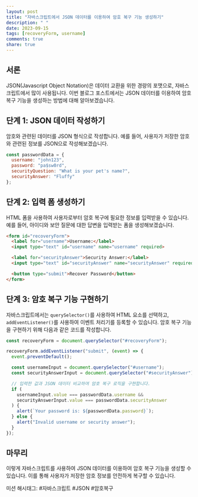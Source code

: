 ```yaml
---
layout: post
title: "자바스크립트에서 JSON 데이터를 이용하여 암호 복구 기능 생성하기"
description: " "
date: 2023-09-15
tags: [recoveryForm, username]
comments: true
share: true
---
```


## 서론

JSON(Javascript Object Notation)은 데이터 교환을 위한 경량의 포맷으로, 자바스크립트에서 많이 사용됩니다. 이번 블로그 포스트에서는 JSON 데이터를 이용하여 암호 복구 기능을 생성하는 방법에 대해 알아보겠습니다.

## 단계 1: JSON 데이터 작성하기

암호와 관련된 데이터를 JSON 형식으로 작성합니다. 예를 들어, 사용자가 저장한 암호와 관련된 정보를 JSON으로 작성해보겠습니다.

```javascript
const passwordData = {
  username: "john123",
  password: "pa$sw0rd",
  securityQuestion: "What is your pet's name?",
  securityAnswer: "Fluffy"
};
```

## 단계 2: 입력 폼 생성하기

HTML 폼을 사용하여 사용자로부터 암호 복구에 필요한 정보를 입력받을 수 있습니다. 예를 들어, 아이디와 보안 질문에 대한 답변을 입력받는 폼을 생성해보겠습니다.

```html
<form id="recoveryForm">
  <label for="username">Username:</label>
  <input type="text" id="username" name="username" required>

  <label for="securityAnswer">Security Answer:</label>
  <input type="text" id="securityAnswer" name="securityAnswer" required>

  <button type="submit">Recover Password</button>
</form>
```

## 단계 3: 암호 복구 기능 구현하기

자바스크립트에서는 `querySelector()`를 사용하여 HTML 요소를 선택하고, `addEventListener()`를 사용하여 이벤트 처리기를 등록할 수 있습니다. 암호 복구 기능을 구현하기 위해 다음과 같은 코드를 작성합니다.

```javascript
const recoveryForm = document.querySelector("#recoveryForm");

recoveryForm.addEventListener("submit", (event) => {
  event.preventDefault();

  const usernameInput = document.querySelector("#username");
  const securityAnswerInput = document.querySelector("#securityAnswer");

  // 입력한 값과 JSON 데이터 비교하여 암호 복구 로직을 구현합니다.
  if (
    usernameInput.value === passwordData.username &&
    securityAnswerInput.value === passwordData.securityAnswer
  ) {
    alert(`Your password is: ${passwordData.password}`);
  } else {
    alert("Invalid username or security answer");
  }
});
```

## 마무리

이렇게 자바스크립트를 사용하여 JSON 데이터를 이용하여 암호 복구 기능을 생성할 수 있습니다. 이를 통해 사용자가 저장한 암호 정보를 안전하게 복구할 수 있습니다.

미션 해시태그: #자바스크립트 #JSON #암호복구